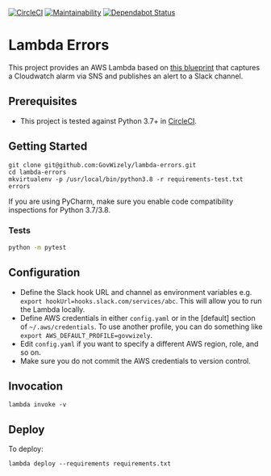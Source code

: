[![CircleCI](https://circleci.com/gh/GovWizely/lambda-errors/tree/master.svg?style=svg)](https://circleci.com/gh/GovWizely/lambda-errors/tree/master)
[![Maintainability](https://api.codeclimate.com/v1/badges/65084271b7520819af09/maintainability)](https://codeclimate.com/github/GovWizely/lambda-errors/maintainability)
[![Dependabot Status](https://api.dependabot.com/badges/status?host=github&repo=GovWizely/lambda-errors)](https://dependabot.com)

# Lambda Errors

This project provides an AWS Lambda based on [this blueprint](https://console.aws.amazon.com/lambda/home?region=us-east-1#/create/function/configure/blueprint?blueprint=cloudwatch-alarm-to-slack-python) that captures a Cloudwatch alarm via SNS and publishes an alert to a Slack channel.

## Prerequisites

- This project is tested against Python 3.7+ in [CircleCI](https://app.circleci.com/github/GovWizely/lambda-errors/pipelines).

## Getting Started

	git clone git@github.com:GovWizely/lambda-errors.git
	cd lambda-errors
	mkvirtualenv -p /usr/local/bin/python3.8 -r requirements-test.txt errors

If you are using PyCharm, make sure you enable code compatibility inspections for Python 3.7/3.8.

### Tests

```bash
python -m pytest
```

## Configuration

* Define the Slack hook URL and channel as environment variables e.g. `export hookUrl=hooks.slack.com/services/abc`. This will allow you to run the Lambda locally.
* Define AWS credentials in either `config.yaml` or in the [default] section of `~/.aws/credentials`. To use another profile, you can do something like `export AWS_DEFAULT_PROFILE=govwizely`.
* Edit `config.yaml` if you want to specify a different AWS region, role, and so on.
* Make sure you do not commit the AWS credentials to version control.

## Invocation

	lambda invoke -v
 
## Deploy
    
To deploy:

	lambda deploy --requirements requirements.txt
